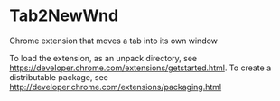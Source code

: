 Tab2NewWnd
==========

Chrome extension that moves a tab into its own window

To load the extension, as an unpack directory, see https://developer.chrome.com/extensions/getstarted.html.
To create a distributable package, see http://developer.chrome.com/extensions/packaging.html